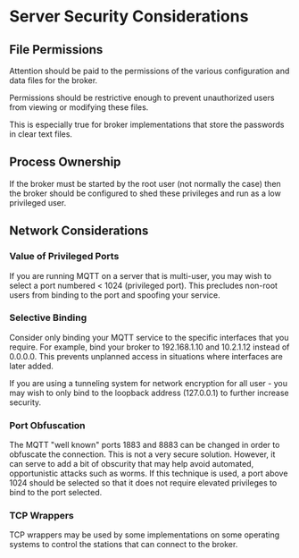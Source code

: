 # Server Security Considerations

## File Permissions

Attention should be paid to the permissions of the various configuration and data files for the broker.  

Permissions should be restrictive enough to prevent unauthorized users from viewing or modifying these files.

This is especially true for broker implementations that store the passwords in clear text files.

## Process Ownership

If the broker must be started by the root user (not normally the case) then the broker should be configured to shed these privileges and run as a low privileged user.

## Network Considerations

### Value of Privileged Ports

If you are running MQTT on a server that is multi-user, you may wish to select a port numbered < 1024 (privileged port).  This precludes non-root users from binding to the port and spoofing your service.

### Selective Binding

Consider only binding your MQTT service to the specific interfaces that you require.  For example, bind your broker to 192.168.1.10 and 10.2.1.12 instead of 0.0.0.0.  This prevents unplanned access in situations where interfaces are later added.

If you are using a tunneling system for network encryption for all user - you may wish to only bind to the loopback address (127.0.0.1) to further increase security.

### Port Obfuscation

The MQTT "well known" ports 1883 and 8883 can be changed in order to obfuscate the connection.  This is not a very secure solution.  However, it can serve to add a bit of obscurity that may help avoid automated, opportunistic attacks such as worms.  If this technique is used, a port above 1024 should be selected so that it does not require elevated privileges to bind to the port selected.

### TCP Wrappers

TCP wrappers may be used by some implementations on some operating systems to control the stations that can connect to the broker.


